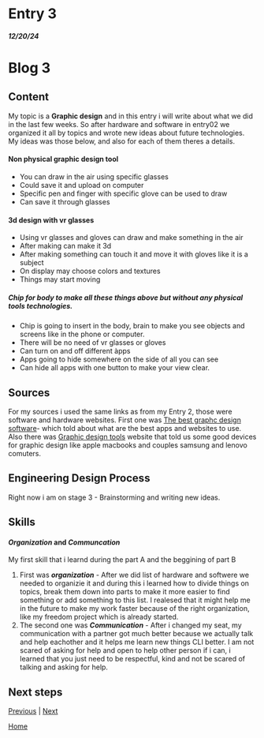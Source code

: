 # Entry 3
##### 12/20/24

# Blog 3 

## Content
My topic is a **Graphic design** and in this entry i will write about what we did in the last few weeks. So after hardware and software in entry02 we organized it all by topics and wrote new ideas about future technologies. My ideas was those below, and also for each of them theres a details. 
#### Non physical graphic design tool 
- You can draw in the air using specific glasses
- Could save it and upload on computer 
- Specific pen and finger with specific glove can be used to draw 
- Can save it through glasses 
#### 3d design with vr glasses 
- Using vr glasses and gloves can draw and make something in the air 
- After making can make it 3d 
- After making something can touch it and move it with gloves like it is a subject
- On display may choose colors and textures
- Things may start moving
##### Chip for body to make all these things above but without any physical tools technologies.
- Chip is going to insert in the body, brain to make you see objects and screens like in the phone or computer.
- There will be no need of vr glasses or gloves 
- Can turn on and off different àpps 
- Apps going to hide somewhere on the side of all you can see
- Can hide all apps with one button to make your view clear.


## Sources
For my sources i used the same links as from my Entry 2, those were software and hardware websites. First one was [The best graphc design software](https://www.techradar.com/best/best-graphic-design-software)- which told about what are the best apps and websites  to use. Also there was [Graphic design tools](https://www.designity.com/blog/the-best-graphic-design-tools-every-designer-needs) website that told us some good devices for graphic design like apple macbooks and couples samsung and lenovo comuters. 
## Engineering Design Process
Right now i am on stage 3 - Brainstorming and writing new ideas. 

## Skills
#### _Organization_ and _Communcation_

My first skill that i learnd during the part A and the beggining of part B 
1. First was **_organization_** - After we did list of hardware and softwere we needed to organizie it and during this i learned how to divide things on topics, break them down into parts  to make it more easier to find something or add something to this list. I realesed that it might help me in the future to make my work faster because of the right organization, like my freedom project which is already started.
2. The second one was **_Communication_** - After i changed my seat, my communication with a partner got much better because we actually talk and help eachother and it helps me learn new things CLI better. I am not scared of asking for help and open to help other person if i can, i learned that you just need to be respectful, kind and not be scared of talking and asking for help.
   
## Next steps


[Previous](entry02.md) | [Next](entry04.md)

[Home](../README.md)
